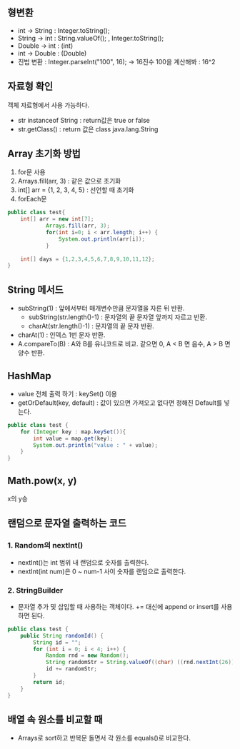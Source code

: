 ## 형변환
- int -> String : Integer.toString();
- String -> int : String.valueOf(); , Integer.toString();
- Double -> int : (int)
- int -> Double : (Double)
- 진법 변환 : Integer.parseInt("100", 16); -> 16진수 100을 계산해봐 : 16^2

## 자료형 확인
객체 자료형에서 사용 가능하다.

- str instanceof String : return값은 true or false
- str.getClass() : return 값은 class java.lang.String

## Array 초기화 방법
1. for문 사용
2. Arrays.fill(arr, 3) : 같은 값으로 초기화
3. int[] arr = {1, 2, 3, 4, 5} : 선언할 때 초기화
4. forEach문

```java
public class test{
    int[] arr = new int[7];
            Arrays.fill(arr, 3);
            for(int i=0; i < arr.length; i++) {
                System.out.println(arr[i]);
            }
    
    int[] days = {1,2,3,4,5,6,7,8,9,10,11,12};
}

```
## String 메서드
- subString(1) : 앞에서부터 매개변수만큼 문자열을 자른 뒤 반환.
    - subString(str.length()-1) : 문자열의 끝 문자열 앞까지 자르고 반환.
    - charAt(str.length()-1) : 문자열의 끝 문자 반환.
- charAt(1) : 인덱스 1번 문자 반환.
- A.compareTo(B) : A와 B를 유니코드로 비교. 같으면 0, A < B 면 음수, A > B 면 양수 반환.

## HashMap
- value 전체 출력 하기 : keySet() 이용
- getOrDefault(key, default) : 값이 있으면 가져오고 없다면 정해진 Default를 넣는다.
```java
public class test {
    for (Integer key : map.keySet()){
        int value = map.get(key);
        System.out.println("value : " + value);
    }
}
```

## Math.pow(x, y)
x의 y승

## 랜덤으로 문자열 출력하는 코드 
### 1. Random의 nextInt() 
- nextInt()는 int 범위 내 랜덤으로 숫자를 출력한다. 
- nextInt(int num)은 0 ~ num-1 사이 숫자를 랜덤으로 출력한다. 

### 2. StringBuilder 
- 문자열 추가 및 삽입할 때 사용하는 객체이다. += 대신에 append or insert를 사용하면 된다. 
```java
public class test {
    public String randomId() {
        String id = "";
        for (int i = 0; i < 4; i++) {
            Random rnd = new Random();
            String randomStr = String.valueOf((char) ((rnd.nextInt(26)) + 97));
            id += randomStr;
        }
        return id;
    }
}
```

## 배열 속 원소를 비교할 때 
- Arrays로 sort하고 반복문 돌면서 각 원소를 equals()로 비교한다. 

